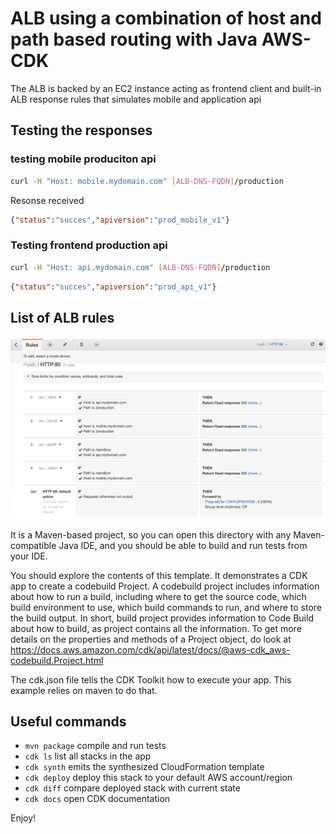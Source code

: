 # ALB using a combination of host and path based routing with Java AWS-CDK 
The ALB is backed by an EC2 instance acting as frontend client and built-in ALB response rules that simulates mobile and application api

## Testing the responses
### testing mobile produciton api
``` bash 
curl -H "Host: mobile.mydomain.com" [ALB-DNS-FQDN]/production
```
Resonse received
```json
{"status":"succes","apiversion":"prod_mobile_v1"}
```

### Testing frontend production api
``` bash 
curl -H "Host: api.mydomain.com" [ALB-DNS-FQDN]/production
```

```json
{"status":"succes","apiversion":"prod_api_v1"}
```

## List of ALB rules
![alt text](imgs/screenshot.png "screenshot of resulting rule")


It is a Maven-based project, so you can open this directory with any Maven-compatible Java IDE, and you should be able to build and run tests from your IDE.

You should explore the contents of this template. It demonstrates a CDK app to create a codebuild Project. 
A codebuild project includes information about how to run a build, including where to get the source code, which build environment to use, which build commands to run, and where to store the build output. In short, build project provides information to Code Build about how to build, as project contains all the information.
To get more details on the properties and methods of a Project object, do look at https://docs.aws.amazon.com/cdk/api/latest/docs/@aws-cdk_aws-codebuild.Project.html

The cdk.json file tells the CDK Toolkit how to execute your app. This example relies on maven to do that.

## Useful commands

 * `mvn package`     compile and run tests
 * `cdk ls`          list all stacks in the app
 * `cdk synth`       emits the synthesized CloudFormation template
 * `cdk deploy`      deploy this stack to your default AWS account/region
 * `cdk diff`        compare deployed stack with current state
 * `cdk docs`        open CDK documentation

Enjoy!
